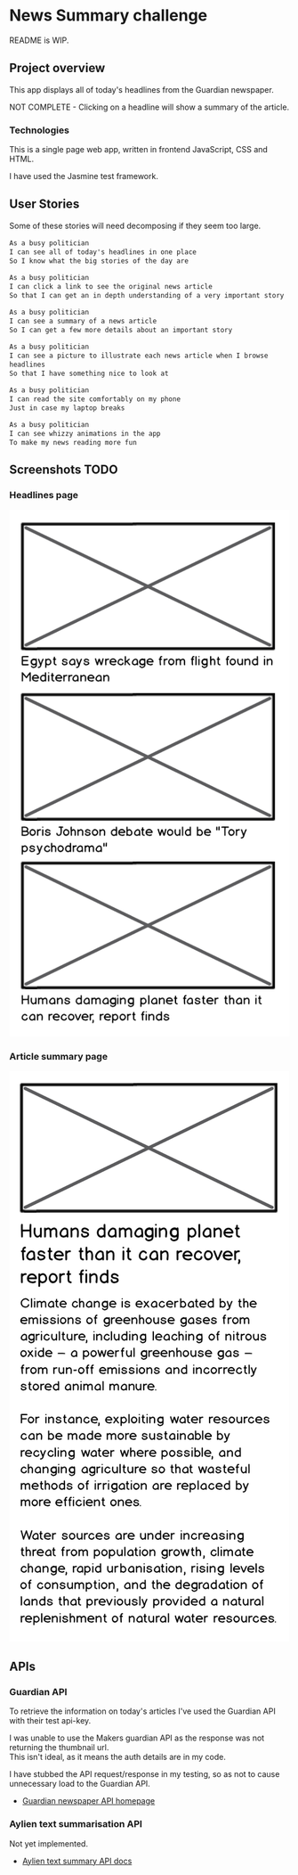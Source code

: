 # News Summary challenge

README is WIP.

## Project overview

This app  displays all of today's headlines from the Guardian newspaper.  

NOT COMPLETE - Clicking on a headline will show a summary of the article.

### Technologies

This is a single page web app, written in frontend JavaScript, CSS and HTML.

I have used the Jasmine test framework.

## User Stories

Some of these stories will need decomposing if they seem too large.

```
As a busy politician
I can see all of today's headlines in one place
So I know what the big stories of the day are
```

```
As a busy politician
I can click a link to see the original news article
So that I can get an in depth understanding of a very important story
```

```
As a busy politician
I can see a summary of a news article
So I can get a few more details about an important story
```

```
As a busy politician
I can see a picture to illustrate each news article when I browse headlines
So that I have something nice to look at
```

```
As a busy politician
I can read the site comfortably on my phone
Just in case my laptop breaks
```

```
As a busy politician
I can see whizzy animations in the app
To make my news reading more fun
```

## Screenshots TODO

### Headlines page

![Headlines page mockup](/images/news-summary-project-headlines-page-mockup.png)

### Article summary page

![Article page mockup](/images/news-summary-project-article-page-mockup.png)

## APIs
### Guardian API
To retrieve the information on today's articles I've used the Guardian API with their test api-key.  

I was unable to use the Makers guardian API as the response was not returning the thumbnail url.  
This isn't ideal, as it means the auth details are in my code.

I have stubbed the API request/response in my testing, so as not to cause unnecessary load to the Guardian API.

* [Guardian newspaper API homepage](http://open-platform.theguardian.com/documentation/)

### Aylien text summarisation API

Not yet implemented.

* [Aylien text summary API docs](http://docs.aylien.com/docs/summarize)
